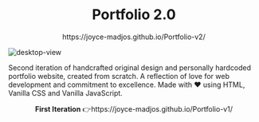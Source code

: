 <h1 align="center">Portfolio 2.0</h1>
<p align="center"> https://joyce-madjos.github.io/Portfolio-v2/</p>

![desktop-view](https://github.com/joyce-madjos/Portfolio-v2/assets/111858908/9714a1db-90cb-413f-a36a-c12f3679f3ae)

Second iteration of handcrafted original design and personally hardcoded portfolio website, created from scratch. A reflection of love for web development and commitment to excellence. Made with ❤️ using HTML, Vanilla CSS and Vanilla JavaScript.
<p align="center">
<b>First Iteration</b>
👉https://joyce-madjos.github.io/Portfolio-v1/
</p>
